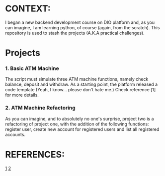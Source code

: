 # CONTEXT:

<p>I began a new backend development course on DIO platform and, as you can imagine, 
I am learning python, of course (again, from the scratch). This repository is
used to stash the projects (A.K.A practical challenges).</p>

# Projects 

### 1. Basic ATM Machine

<p>The script must simulate three ATM machine functions,
namely check balance, deposit and withdraw. As a starting point, 
the platform released a code template (Yeah, I know... please don't hate me.)
Check reference [1] for more details.</p>

### 2. ATM Machine Refactoring

<p> As you can imagine, and to absolutely no one's surprise, project two is a 
refactoring of project one, with the addition of the following functions: 
register user, create new account for registered users and list all registered accounts.</p>
 
# REFERENCES:

[1](https://github.com/digitalinnovationone/trilha-python-dio/blob/main/00%20-%20Fundamentos/desafio.py)
[2](https://github.com/digitalinnovationone/trilha-python-dio/tree/main)

